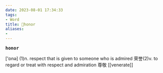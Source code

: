 ```yaml
---
date: 2023-08-01 17:34:33
tags: 
- Word
title: 📖honor
aliases: 
- 
---
```


<pre><strong>honor</strong></pre>

['ɒnə]
(1)n. respect that is given to someone who is admired 荣誉(2)v. to regard or treat with respect and admiration 尊敬
[[venerate]]
